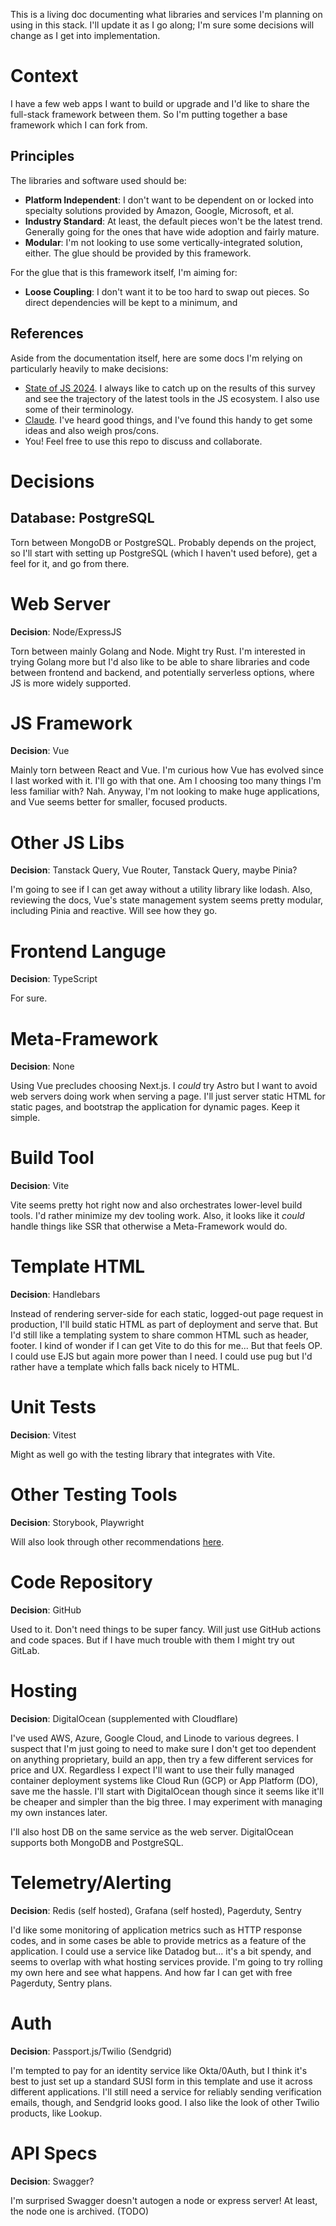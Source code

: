 This is a living doc documenting what libraries and services I'm planning on using in this stack. I'll update it as I go along; I'm sure some decisions will change as I get into implementation.

# Context
I have a few web apps I want to build or upgrade and I'd like to share the full-stack framework between them. So I'm putting together a base framework which I can fork from.

## Principles
The libraries and software used should be:
* **Platform Independent**: I don't want to be dependent on or locked into specialty solutions provided by Amazon, Google, Microsoft, et al.
* **Industry Standard**: At least, the default pieces won't be the latest trend. Generally going for the ones that have wide adoption and fairly mature.
* **Modular**: I'm not looking to use some vertically-integrated solution, either. The glue should be provided by this framework.

For the glue that is this framework itself, I'm aiming for:
* **Loose Coupling**: I don't want it to be too hard to swap out pieces. So direct dependencies will be kept to a minimum, and 

## References
Aside from the documentation itself, here are some docs I'm relying on particularly heavily to make decisions:
* [State of JS 2024](https://2024.stateofjs.com/en-US). I always like to catch up on the results of this survey and see the trajectory of the latest tools in the JS ecosystem. I also use some of their terminology.
* [Claude](https://claude.ai/). I've heard good things, and I've found this handy to get some ideas and also weigh pros/cons.
* You! Feel free to use this repo to discuss and collaborate.

# Decisions
## Database: PostgreSQL
Torn between MongoDB or PostgreSQL. Probably depends on the project, so I'll start with setting up PostgreSQL (which I haven't used before), get a feel for it, and go from there.

# Web Server
**Decision**: Node/ExpressJS

Torn between mainly Golang and Node. Might try Rust. I'm interested in trying Golang more but I'd also like to be able to share libraries and code between frontend and backend, and potentially serverless options, where JS is more widely supported.

# JS Framework
**Decision**: Vue

Mainly torn between React and Vue. I'm curious how Vue has evolved since I last worked with it. I'll go with that one. Am I choosing too many things I'm less familiar with? Nah. Anyway, I'm not looking to make huge applications, and Vue seems better for smaller, focused products.

# Other JS Libs
**Decision**: Tanstack Query, Vue Router, Tanstack Query, maybe Pinia?

I'm going to see if I can get away without a utility library like lodash. Also, reviewing the docs, Vue's state management system seems pretty modular, including Pinia and reactive. Will see how they go.

# Frontend Languge
**Decision**: TypeScript

For sure.

# Meta-Framework
**Decision**: None

Using Vue precludes choosing Next.js. I *could* try Astro but I want to avoid web servers doing work when serving a page. I'll just server static HTML for static pages, and bootstrap the application for dynamic pages. Keep it simple.

# Build Tool
**Decision**: Vite

Vite seems pretty hot right now and also orchestrates lower-level build tools. I'd rather minimize my dev tooling work. Also, it looks like it *could* handle things like SSR that otherwise a Meta-Framework would do.

# Template HTML
**Decision**: Handlebars

Instead of rendering server-side for each static, logged-out page request in production, I'll build static HTML as part of deployment and serve that. But I'd still like a templating system to share common HTML such as header, footer. I kind of wonder if I can get Vite to do this for me... But that feels OP. I could use EJS but again more power than I need. I could use pug but I'd rather have a template which falls back nicely to HTML.

# Unit Tests
**Decision**: Vitest

Might as well go with the testing library that integrates with Vite.

# Other Testing Tools
**Decision**: Storybook, Playwright

Will also look through other recommendations [here](https://vuejs.org/guide/scaling-up/testing.html).

# Code Repository
**Decision**: GitHub

Used to it. Don't need things to be super fancy. Will just use GitHub actions and code spaces. But if I have much trouble with them I might try out GitLab.

# Hosting
**Decision**: DigitalOcean (supplemented with Cloudflare)

I've used AWS, Azure, Google Cloud, and Linode to various degrees. I suspect that I'm just going to need to make sure I don't get too dependent on anything proprietary, build an app, then try a few different services for price and UX. Regardless I expect I'll want to use their fully managed container deployment systems like Cloud Run (GCP) or App Platform (DO), save me the hassle. I'll start with DigitalOcean though since it seems like it'll be cheaper and simpler than the big three. I may experiment with managing my own instances later.

I'll also host DB on the same service as the web server. DigitalOcean supports both MongoDB and PostgreSQL.

# Telemetry/Alerting
**Decision**: Redis (self hosted), Grafana (self hosted), Pagerduty, Sentry

I'd like some monitoring of application metrics such as HTTP response codes, and in some cases be able to provide metrics as a feature of the application. I could use a service like Datadog but... it's a bit spendy, and seems to overlap with what hosting services provide. I'm going to try rolling my own here and see what happens. And how far I can get with free Pagerduty, Sentry plans.

# Auth
**Decision**: Passport.js/Twilio (Sendgrid)

I'm tempted to pay for an identity service like Okta/0Auth, but I think it's best to just set up a standard SUSI form in this template and use it across different applications. I'll still need a service for reliably sending verification emails, though, and Sendgrid looks good. I also like the look of other Twilio products, like Lookup.

# API Specs
**Decision**: Swagger?

I'm surprised Swagger doesn't autogen a node or express server! At least, the node one is archived. (TODO)
